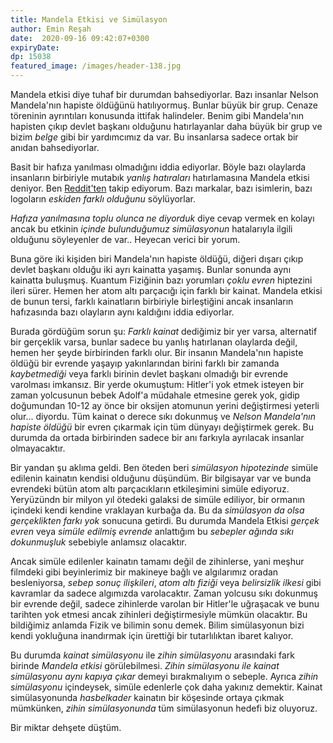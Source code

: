 ```yaml
---
title: Mandela Etkisi ve Simülasyon 
author: Emin Reşah
date:  2020-09-16 09:42:07+0300
expiryDate:
dp: 15038
featured_image: /images/header-138.jpg
---
```


Mandela etkisi diye tuhaf bir durumdan bahsediyorlar. Bazı insanlar Nelson Mandela'nın hapiste
öldüğünü hatılıyormuş. Bunlar büyük bir grup. Cenaze töreninin ayrıntıları konusunda ittifak
halindeler. Benim gibi Mandela'nın hapisten çıkıp devlet başkanı olduğunu hatırlayanlar daha büyük
bir grup ve bizim *belge* gibi bir yardımcımız da var. Bu insanlarsa sadece ortak bir anıdan
bahsediyorlar. 

Basit bir hafıza yanılması olmadığını iddia ediyorlar. Böyle bazı olaylarda insanların birbiriyle
mutabık *yanlış hatıraları* hatırlamasına Mandela etkisi deniyor. Ben
[Reddit'ten](https://reddit.com/r/MandelaEffect) takip ediyorum. Bazı markalar, bazı isimlerin, bazı
logoların *eskiden farklı olduğunu* söylüyorlar. 

*Hafıza yanılmasına toplu olunca ne diyorduk* diye cevap vermek en kolayı ancak bu etkinin *içinde
bulunduğumuz simülasyonun* hatalarıyla ilgili olduğunu söyleyenler de var.. Heyecan verici bir
yorum. 

Buna göre iki kişiden biri Mandela'nın hapiste öldüğü, diğeri dışarı çıkıp devlet başkanı olduğu iki
ayrı kainatta yaşamış. Bunlar sonunda aynı kainatta buluşmuş. Kuantum Fiziğinin bazı yorumları
*çoklu evren*  hiptezini ileri sürer. Hemen her atom altı parçacığı için farklı bir kainat. Mandela
etkisi de bunun tersi, farklı kainatların birbiriyle birleştiğini ancak insanların hafızasında bazı
olayların aynı kaldığını iddia ediyorlar. 

Burada gördüğüm sorun şu: *Farklı kainat* dediğimiz bir yer varsa, alternatif bir gerçeklik varsa,
bunlar sadece bu yanlış hatırlanan olaylarda değil, hemen her şeyde birbirinden farklı olur. Bir
insanın Mandela'nın hapiste öldüğü bir evrende yaşayıp yakınlarından birini farklı bir zamanda
*kaybetmediği* veya farklı birinin devlet başkanı olmadığı bir evrende varolması imkansız.  Bir
yerde okumuştum: Hitler'i yok etmek isteyen bir zaman yolcusunun bebek Adolf'a müdahale etmesine
gerek yok, gidip doğumundan 10-12 ay önce bir oksijen atomunun yerini değiştirmesi yeterli olur...
diyordu. Tüm kainat o derece sıkı dokunmuş ve *Nelson Mandela'nın hapiste öldüğü* bir evren çıkarmak
için tüm dünyayı değiştirmek gerek. Bu durumda da ortada birbirinden sadece bir anı farkıyla
ayrılacak insanlar olmayacaktır. 

Bir yandan şu aklıma geldi. Ben öteden beri *simülasyon hipotezinde* simüle edilenin kainatın
kendisi olduğunu düşündüm. Bir bilgisayar var ve bunda evrendeki bütün atom altı parçacıkların
etkileşimini simüle ediyoruz. Yeryüzündn bir milyon yıl ötedeki galaksi de simüle ediliyor, bir
ormanın içindeki kendi kendine vraklayan kurbağa da. Bu da *simülasyon da olsa gerçeklikten farkı
yok* sonucuna getirdi. Bu durumda Mandela Etkisi *gerçek evren* veya *simüle edilmiş evrende*
anlattığım bu *sebepler ağında sıkı dokunmuşluk* sebebiyle anlamsız olacaktır. 

Ancak simüle edilenler kainatın tamamı değil de zihinlerse, yani meşhur filmdeki gibi beyinlerimiz
bir makineye bağlı ve algılarımız oradan besleniyorsa, *sebep sonuç ilişkileri*, *atom altı fiziği*
veya *belirsizlik ilkesi* gibi kavramlar da sadece algımızda varolacaktır. Zaman yolcusu sıkı
dokunmuş bir evrende değil, sadece zihinlerde varolan bir Hitler'le uğraşacak ve bunu tarihten yok
etmesi ancak zihinleri değiştirmesiyle mümkün olacaktır. Bu bildiğimiz anlamda Fizik ve bilimin sonu
demek. Bilim simülasyonun bizi kendi yokluğuna inandırmak için ürettiği bir tutarlılıktan ibaret
kalıyor. 

Bu durumda *kainat simülasyonu* ile *zihin simülasyonu* arasındaki fark birinde *Mandela etkisi*
görülebilmesi. *Zihin simülasyonu ile kainat simülasyonu aynı kapıya çıkar* demeyi bırakmalıyım o
sebeple. Ayrıca *zihin simülasyonu* içindeysek, simüle edenlerle çok daha yakınız demektir. Kainat
simülasyonunda *hasbelkader* kainatın bir köşesinde ortaya çıkmak mümkünken, *zihin simülasyonunda*
tüm simülasyonun hedefi biz oluyoruz. 

Bir miktar dehşete düştüm. 
